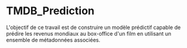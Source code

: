 # TMDB_Prediction
L'objectif de ce travail est de construire un modèle prédictif capable de prédire les revenus mondiaux au box-office d'un film en utilisant un ensemble de métadonnées associées. 
